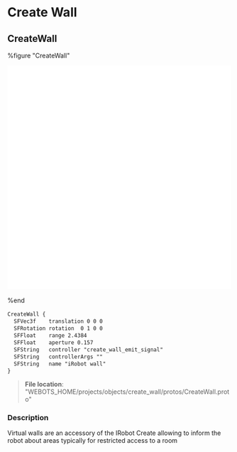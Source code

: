 # Create Wall

## CreateWall

%figure "CreateWall"

![CreateWall-image](images/objects/create_wall/CreateWall/model.png)

%end

```
CreateWall {
  SFVec3f    translation 0 0 0
  SFRotation rotation  0 1 0 0
  SFFloat    range 2.4384
  SFFloat    aperture 0.157
  SFString   controller "create_wall_emit_signal"
  SFString   controllerArgs ""
  SFString   name "iRobot wall"
}
```

> **File location**: "WEBOTS\_HOME/projects/objects/create_wall/protos/CreateWall.proto"

### Description

Virtual walls are an accessory of the IRobot Create allowing to inform the robot about areas typically for restricted access to a room

